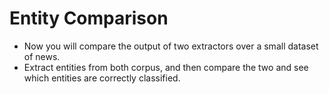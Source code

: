 # Entity Comparison

- Now you will compare the output of two extractors over a small dataset of news.
- Extract entities from both corpus, and then compare the two and see which entities are correctly classified.

